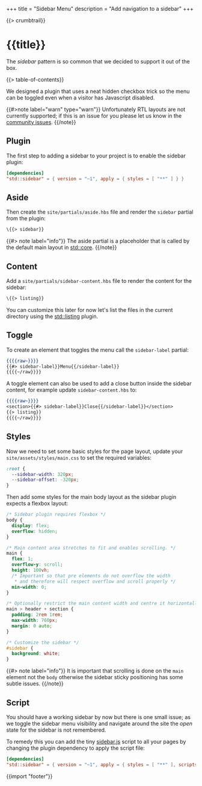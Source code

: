 +++
title = "Sidebar Menu"
description = "Add navigation to a sidebar"
+++

{{> crumbtrail}}

# {{title}}

The *sidebar* pattern is so common that we decided to support it out of the box.

{{> table-of-contents}}

We designed a plugin that uses a neat hidden checkbox trick so the menu can be toggled even when a visitor has Javascript disabled.

{{#>note label="warn" type="warn"}}
Unfortunately RTL layouts are not currently supported; if this is an issue for you please let us know in the [community issues][].
{{/note}}

## Plugin

The first step to adding a sidebar to your project is to enable the sidebar plugin:

```toml
[dependencies]
"std::sidebar" = { version = "~1", apply = { styles = [ "**" ] } }
```

## Aside

Then create the `site/partials/aside.hbs` file and render the `sidebar` partial from the plugin:

```handlebars
\{{> sidebar}}
```

{{#> note label="info"}}
The aside partial is a placeholder that is called by the default main layout in [std::core][].
{{/note}}

## Content

Add a `site/partials/sidebar-content.hbs` file to render the content for the sidebar:

```handlebars
\{{> listing}}
```

You can customize this later for now let's list the files in the current directory using the [std::listing][] plugin.

## Toggle

To create an element that toggles the menu call the `sidebar-label` partial:

```handlebars
{{{{raw~}}}}
{{#> sidebar-label}}Menu{{/sidebar-label}}
{{{{~/raw}}}}
```

A toggle element can also be used to add a close button inside the sidebar content, for example update `sidebar-content.hbs` to:

```handlebars
{{{{raw~}}}}
<section>{{#> sidebar-label}}Close{{/sidebar-label}}</section>
{{> listing}}
{{{{~/raw}}}}
```

## Styles

Now we need to set some basic styles for the page layout, update your `site/assets/styles/main.css` to set the required variables:

```css
:root {
  --sidebar-width: 320px;
  --sidebar-offset: -320px;
}
```

Then add some styles for the main body layout as the sidebar plugin expects a flexbox layout:

```css
/* Sidebar plugin requires flexbox */
body {
  display: flex;
  overflow: hidden;
}

/* Main content area stretches to fit and enables scrolling. */
main {
  flex: 1;
  overflow-y: scroll;
  height: 100vh;
  /* Important so that pre elements do not overflow the width
   * and therefore will respect overflow and scroll properly */
  min-width: 0;
}

/* Optionally restrict the main content width and centre it horizontally */
main > header + section {
  padding: 2rem 1rem;
  max-width: 760px;
  margin: 0 auto;
}

/* Customize the sidebar */
#sidebar {
  background: white;
}
```

{{#> note label="info"}}
It is important that scrolling is done on the `main` element not the `body` otherwise the sidebar sticky positioning has some subtle issues.
{{/note}}

## Script

You should have a working sidebar by now but there is one small issue; as we toggle the sidebar menu visibility and navigate around the site the *open* state for the sidebar is not remembered.

To remedy this you can add the tiny [sidebar.js][] script to all your pages by changing the plugin dependency to apply the script file:

```toml
[dependencies]
"std::sidebar" = { version = "~1", apply = { styles = [ "**" ], scripts = [ "**" ] } }
```

{{import "footer"}}

[std::sidebar]: https://github.com/uwe-app/plugins/tree/master/std/sidebar
[std::core]: https://github.com/uwe-app/plugins/tree/master/std/core
[std::listing]: https://github.com/uwe-app/plugins/tree/master/std/listing
[community issues]: https://github.com/uwe-app/community/issues
[sidebar.js]: https://github.com/uwe-app/plugins/blob/master/std/sidebar/scripts/sidebar.js
